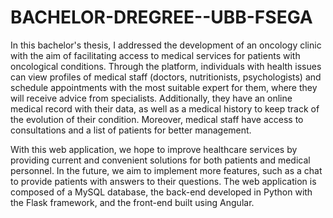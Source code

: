 # BACHELOR-DREGREE--UBB-FSEGA

In this bachelor's thesis, I addressed the development of an oncology clinic with the aim of facilitating access to medical services for patients with oncological conditions. Through the platform, individuals with health issues can view profiles of medical staff (doctors, nutritionists, psychologists) and schedule appointments with the most suitable expert for them, where they will receive advice from specialists. Additionally, they have an online medical record with their data, as well as a medical history to keep track of the evolution of their condition. Moreover, medical staff have access to consultations and a list of patients for better management.

With this web application, we hope to improve healthcare services by providing current and convenient solutions for both patients and medical personnel. In the future, we aim to implement more features, such as a chat to provide patients with answers to their questions. The web application is composed of a MySQL database, the back-end developed in Python with the Flask framework, and the front-end built using Angular.
